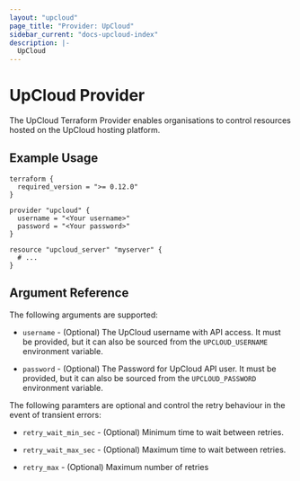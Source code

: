 ```yaml
---
layout: "upcloud"
page_title: "Provider: UpCloud"
sidebar_current: "docs-upcloud-index"
description: |-
  UpCloud
---
```


# UpCloud Provider

The UpCloud Terraform Provider enables organisations to control resources hosted on the UpCloud hosting platform.

## Example Usage

```hcl
terraform {
  required_version = ">= 0.12.0"
}

provider "upcloud" {
  username = "<Your username>"
  password = "<Your password>"
}

resource "upcloud_server" "myserver" {
  # ...
}
```

## Argument Reference

The following arguments are supported:

* `username` - (Optional) The UpCloud username with API access. It must be provided, but
  it can also be sourced from the `UPCLOUD_USERNAME` environment variable.

* `password` - (Optional) The Password for UpCloud API user. It must be provided, but
  it can also be sourced from the `UPCLOUD_PASSWORD` environment variable.

The following paramters are optional and control the retry behaviour in the event of transient errors:

* `retry_wait_min_sec` - (Optional) Minimum time to wait between retries.

* `retry_wait_max_sec` - (Optional) Maximum time to wait between retries.

* `retry_max` - (Optional) Maximum number of retries
